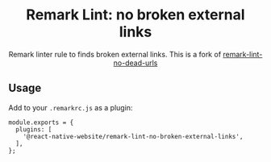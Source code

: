 <h1 align="center">Remark Lint: no broken external links</h1>

<p align="center">Remark linter rule to finds broken external links. This is a fork of <a href="https://github.com/davidtheclark/remark-lint-no-dead-urls">remark-lint-no-dead-urls</a></p>

## Usage

Add to your `.remarkrc.js` as a plugin:

```
module.exports = {
  plugins: [
    '@react-native-website/remark-lint-no-broken-external-links',
  ],
};
```
